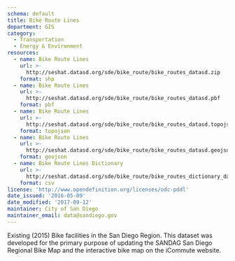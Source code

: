 ```yaml
---
schema: default
title: Bike Route Lines
department: GIS
category:
  - Transportation
  - Energy & Environment
resources:
  - name: Bike Route Lines
    url: >-
      http://seshat.datasd.org/sde/bike_route/bike_routes_datasd.zip
    format: shp
  - name: Bike Route Lines
    url: >-
      http://seshat.datasd.org/sde/bike_route/bike_routes_datasd.pbf
    format: pbf
  - name: Bike Route Lines
    url: >-
      http://seshat.datasd.org/sde/bike_route/bike_routes_datasd.topojson
    format: topojson
  - name: Bike Route Lines
    url: >-
      http://seshat.datasd.org/sde/bike_route/bike_routes_datasd.geojson
    format: geojson
  - name: Bike Route Lines Dictionary
    url: >-
      http://seshat.datasd.org/sde/bike_route/bike_routes_dictionary_datasd.csv
    format: csv
license: 'http://www.opendefinition.org/licenses/odc-pddl'
date_issued: '2016-05-09'
date_modified: '2017-09-12'
maintainer: City of San Diego
maintainer_email: data@sandiego.gov
---
```

Existing (2015) Bike facilities in the San Diego Region. This dataset was
developed for the primary purpose of updating the SANDAG San Diego Regional
Bike Map and the interactive bike map on the iCommute website.
